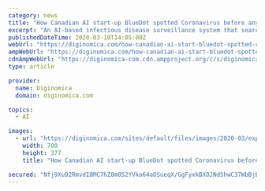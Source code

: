 ```yaml
---
category: news
title: "How Canadian AI start-up BlueDot spotted Coronavirus before anyone else had a clue"
excerpt: "An AI-based infectious disease surveillance system that searches the world around-the-clock for possible pandemics should have your attention. BlueDot Explorer On December 30, 2019, BlueDot, a Toronto-based startup that uses a platform built around artificial intelligence, machine learning and big data to track and predict the outbreak and ..."
publishedDateTime: 2020-03-10T14:05:00Z
webUrl: "https://diginomica.com/how-canadian-ai-start-bluedot-spotted-coronavirus-anyone-else-had-clue"
ampWebUrl: "https://diginomica.com/how-canadian-ai-start-bluedot-spotted-coronavirus-anyone-else-had-clue?amp"
cdnAmpWebUrl: "https://diginomica-com.cdn.ampproject.org/c/s/diginomica.com/how-canadian-ai-start-bluedot-spotted-coronavirus-anyone-else-had-clue?amp"
type: article

provider:
  name: Diginomica
  domain: diginomica.com

topics:
  - AI

images:
  - url: "https://diginomica.com/sites/default/files/images/2020-03/explorer-flights.jpg"
    width: 700
    height: 377
    title: "How Canadian AI start-up BlueDot spotted Coronavirus before anyone else had a clue"

secured: "Nfj9Xu92RmvdI8MC7hZ0m052YVko64aOSueqX/GgFyxkBXOJNdShwC37WbBjBjvnhljqoBnLislTZiJ9YHltGUDsasf64pDUmsJeA7DAgPS013plPGbLsRjynGjEvEtWQjxB4kwWEQqlYUXm6n3iYBJd7DCCLcbMpgSZG4ZzAlr/ZboWWT7UEnyQ2GGgz2slbAE78T3yzsorUVH3RKWACZZnBLGJmLQtSSCVy/bFHNrYdCM5+tLDa1+FnMZtncfpcbTelAVIfZulEpSMssXc5dZHdJC4DggtEAqd9KK6kYZi8vc1hscIYUFdmPnKUTS5;NzdhAYfchziviULyDOBF/w=="
---
```



